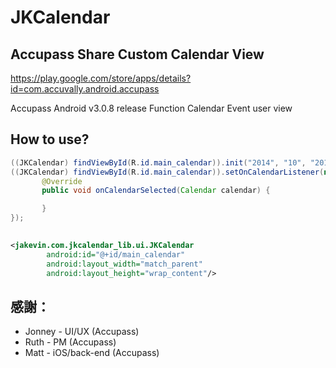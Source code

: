 JKCalendar
==========

## Accupass Share Custom Calendar View
https://play.google.com/store/apps/details?id=com.accuvally.android.accupass

Accupass Android v3.0.8 release Function Calendar Event user view

## How to use?
```java
((JKCalendar) findViewById(R.id.main_calendar)).init("2014", "10", "2014", "12");
((JKCalendar) findViewById(R.id.main_calendar)).setOnCalendarListener(new JKCalendar.OnCalendarListener() {
       @Override
       public void onCalendarSelected(Calendar calendar) {

       }
});
        
```

```xml
<jakevin.com.jkcalendar_lib.ui.JKCalendar
        android:id="@+id/main_calendar"
        android:layout_width="match_parent"
        android:layout_height="wrap_content"/>
```

## 感謝：
* Jonney - UI/UX (Accupass)
* Ruth  - PM (Accupass)
* Matt - iOS/back-end (Accupass)
